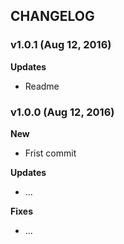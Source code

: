## CHANGELOG

### v1.0.1 (Aug 12, 2016)

**Updates**
- Readme

### v1.0.0 (Aug 12, 2016)

**New**
- Frist commit

**Updates**
- ...

**Fixes**
- ...
